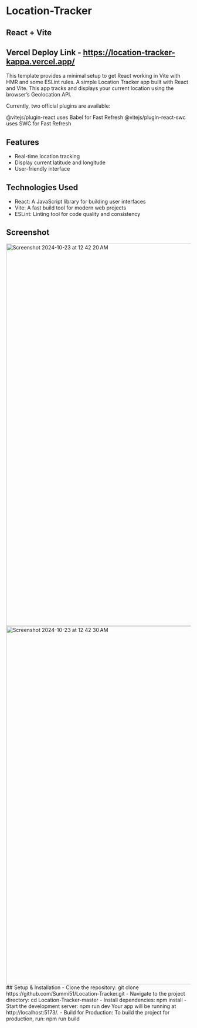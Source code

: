 # Location-Tracker
## React + Vite

## Vercel Deploy Link - https://location-tracker-kappa.vercel.app/

This template provides a minimal setup to get React working in Vite with HMR and some ESLint rules. A simple Location Tracker app built with React and Vite. This app tracks and displays your current location using the browser’s Geolocation API.

Currently, two official plugins are available:

@vitejs/plugin-react uses Babel for Fast Refresh
@vitejs/plugin-react-swc uses SWC for Fast Refresh

## Features
- Real-time location tracking
- Display current latitude and longitude
- User-friendly interface
## Technologies Used
- React: A JavaScript library for building user interfaces
- Vite: A fast build tool for modern web projects
- ESLint: Linting tool for code quality and consistency
## Screenshot
<img width="1040" alt="Screenshot 2024-10-23 at 12 42 20 AM" src="https://github.com/user-attachments/assets/a9a2569c-5f49-4c97-a5f3-1f4be478c851">
<img width="974" alt="Screenshot 2024-10-23 at 12 42 30 AM" src="https://github.com/user-attachments/assets/81119bca-8583-4c21-9574-72b63f023c0e">
## Setup & Installation
- Clone the repository: 
  git clone https://github.com/Summi51/Location-Tracker.git
- Navigate to the project directory:
cd Location-Tracker-master
- Install dependencies:
npm install
- Start the development server:
npm run dev
Your app will be running at http://localhost:5173/.
- Build for Production:
To build the project for production, run:
npm run build
